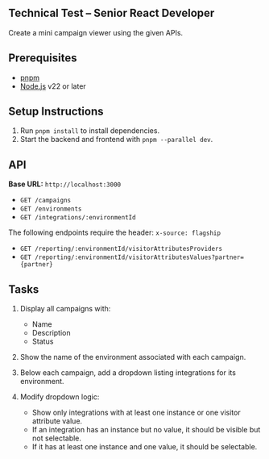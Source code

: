 ## Technical Test – Senior React Developer

Create a mini campaign viewer using the given APIs.

## Prerequisites

- [pnpm](https://pnpm.io/)
- [Node.js](https://nodejs.org/) v22 or later

## Setup Instructions

1. Run `pnpm install` to install dependencies.
2. Start the backend and frontend with `pnpm --parallel dev`.

## API

**Base URL:** `http://localhost:3000`

- `GET /campaigns`
- `GET /environments`
- `GET /integrations/:environmentId`

The following endpoints require the header: `x-source: flagship`

- `GET /reporting/:environmentId/visitorAttributesProviders`
- `GET /reporting/:environmentId/visitorAttributesValues?partner={partner}`

## Tasks

1. Display all campaigns with:

   - Name
   - Description
   - Status

2. Show the name of the environment associated with each campaign.

3. Below each campaign, add a dropdown listing integrations for its environment.

4. Modify dropdown logic:
   - Show only integrations with at least one instance or one visitor attribute value.
   - If an integration has an instance but no value, it should be visible but not selectable.
   - If it has at least one instance and one value, it should be selectable.
